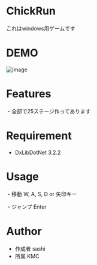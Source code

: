 # ChickRun

これはwindows用ゲームです
 
# DEMO
 
![image](https://user-images.githubusercontent.com/82739042/126602479-b634eb89-6a26-4c62-8ba3-560d22d5a1f8.png)

 
# Features
 
・全部で25ステージ作ってあります

# Requirement
 
* DxLibDotNet 3.2.2

# Usage
 
・移動 W, A, S, D or 矢印キー

・ジャンプ Enter
 
# Author
 
* 作成者 sashi
* 所属 KMC
 
